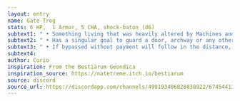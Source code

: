 ```yaml
---
layout: entry 
name: Gate Trog
stats: 6 HP,  1 Armor, 5 CHA, shock-baton (d6)
subtext1: " • Something living that was heavily altered by Machines and now a hulking mass of flesh and wires. Quite stupid."
subtext2: " • Has a singular goal to guard a door, archway or any other portal asking for a toll payment in anything but money."
subtext3: " • If bypassed without payment will follow in the distance, trying to hide and exact revenge in the most inconvenient moment."
subtext4: 
author: Curio
inspiration: From the Bestiarum Geondica
inspiration_source: https://natetreme.itch.io/bestiarum
source: discord
source_url: https://discordapp.com/channels/499193406828838922/674544134798966806/705384271161851914
---
```

